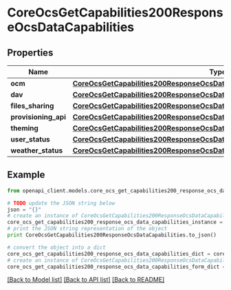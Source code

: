 # CoreOcsGetCapabilities200ResponseOcsDataCapabilities


## Properties
Name | Type | Description | Notes
------------ | ------------- | ------------- | -------------
**ocm** | [**CoreOcsGetCapabilities200ResponseOcsDataCapabilitiesOcm**](CoreOcsGetCapabilities200ResponseOcsDataCapabilitiesOcm.md) |  | [optional] 
**dav** | [**CoreOcsGetCapabilities200ResponseOcsDataCapabilitiesDav**](CoreOcsGetCapabilities200ResponseOcsDataCapabilitiesDav.md) |  | [optional] 
**files_sharing** | [**CoreOcsGetCapabilities200ResponseOcsDataCapabilitiesFilesSharing**](CoreOcsGetCapabilities200ResponseOcsDataCapabilitiesFilesSharing.md) |  | [optional] 
**provisioning_api** | [**CoreOcsGetCapabilities200ResponseOcsDataCapabilitiesProvisioningApi**](CoreOcsGetCapabilities200ResponseOcsDataCapabilitiesProvisioningApi.md) |  | [optional] 
**theming** | [**CoreOcsGetCapabilities200ResponseOcsDataCapabilitiesTheming**](CoreOcsGetCapabilities200ResponseOcsDataCapabilitiesTheming.md) |  | [optional] 
**user_status** | [**CoreOcsGetCapabilities200ResponseOcsDataCapabilitiesUserStatus**](CoreOcsGetCapabilities200ResponseOcsDataCapabilitiesUserStatus.md) |  | [optional] 
**weather_status** | [**CoreOcsGetCapabilities200ResponseOcsDataCapabilitiesFilesSharingUserExpireDate**](CoreOcsGetCapabilities200ResponseOcsDataCapabilitiesFilesSharingUserExpireDate.md) |  | [optional] 

## Example

```python
from openapi_client.models.core_ocs_get_capabilities200_response_ocs_data_capabilities import CoreOcsGetCapabilities200ResponseOcsDataCapabilities

# TODO update the JSON string below
json = "{}"
# create an instance of CoreOcsGetCapabilities200ResponseOcsDataCapabilities from a JSON string
core_ocs_get_capabilities200_response_ocs_data_capabilities_instance = CoreOcsGetCapabilities200ResponseOcsDataCapabilities.from_json(json)
# print the JSON string representation of the object
print CoreOcsGetCapabilities200ResponseOcsDataCapabilities.to_json()

# convert the object into a dict
core_ocs_get_capabilities200_response_ocs_data_capabilities_dict = core_ocs_get_capabilities200_response_ocs_data_capabilities_instance.to_dict()
# create an instance of CoreOcsGetCapabilities200ResponseOcsDataCapabilities from a dict
core_ocs_get_capabilities200_response_ocs_data_capabilities_form_dict = core_ocs_get_capabilities200_response_ocs_data_capabilities.from_dict(core_ocs_get_capabilities200_response_ocs_data_capabilities_dict)
```
[[Back to Model list]](../README.md#documentation-for-models) [[Back to API list]](../README.md#documentation-for-api-endpoints) [[Back to README]](../README.md)


